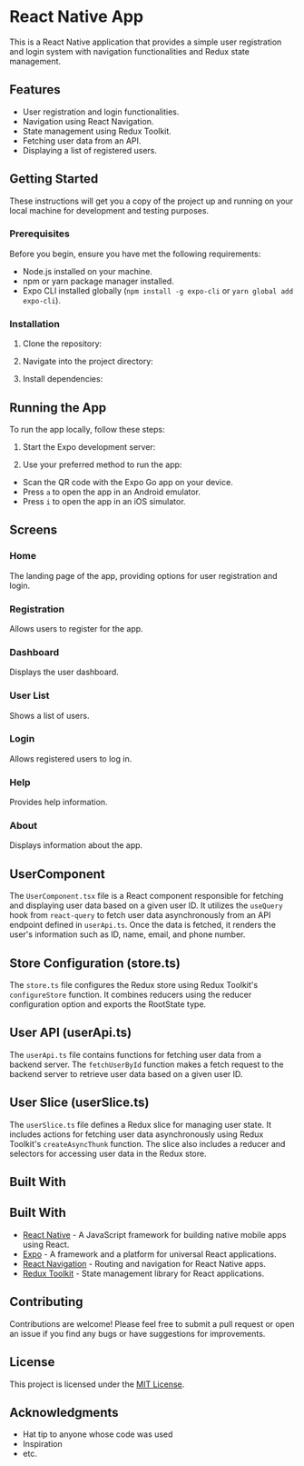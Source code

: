 # React Native App

This is a React Native application that provides a simple user registration and login system with navigation functionalities and Redux state management.

## Features

- User registration and login functionalities.
- Navigation using React Navigation.
- State management using Redux Toolkit.
- Fetching user data from an API.
- Displaying a list of registered users.
  
## Getting Started

These instructions will get you a copy of the project up and running on your local machine for development and testing purposes.

### Prerequisites

Before you begin, ensure you have met the following requirements:
- Node.js installed on your machine.
- npm or yarn package manager installed.
- Expo CLI installed globally (`npm install -g expo-cli` or `yarn global add expo-cli`).

### Installation

1. Clone the repository:
   
2. Navigate into the project directory:

3. Install dependencies:

## Running the App

To run the app locally, follow these steps:

1. Start the Expo development server:

2. Use your preferred method to run the app:
- Scan the QR code with the Expo Go app on your device.
- Press `a` to open the app in an Android emulator.
- Press `i` to open the app in an iOS simulator.

## Screens

### Home

The landing page of the app, providing options for user registration and login.

### Registration

Allows users to register for the app.

### Dashboard

Displays the user dashboard.

### User List

Shows a list of users.

### Login

Allows registered users to log in.

### Help

Provides help information.

### About

Displays information about the app.

## UserComponent

The `UserComponent.tsx` file is a React component responsible for fetching and displaying user data based on a given user ID. It utilizes the `useQuery` hook from `react-query` to fetch user data asynchronously from an API endpoint defined in `userApi.ts`. Once the data is fetched, it renders the user's information such as ID, name, email, and phone number.

## Store Configuration (store.ts)

The `store.ts` file configures the Redux store using Redux Toolkit's `configureStore` function. It combines reducers using the reducer configuration option and exports the RootState type.

## User API (userApi.ts)

The `userApi.ts` file contains functions for fetching user data from a backend server. The `fetchUserById` function makes a fetch request to the backend server to retrieve user data based on a given user ID.

## User Slice (userSlice.ts)

The `userSlice.ts` file defines a Redux slice for managing user state. It includes actions for fetching user data asynchronously using Redux Toolkit's `createAsyncThunk` function. The slice also includes a reducer and selectors for accessing user data in the Redux store.

## Built With

## Built With

- [React Native](https://reactnative.dev/) - A JavaScript framework for building native mobile apps using React.
- [Expo](https://expo.dev/) - A framework and a platform for universal React applications.
- [React Navigation](https://reactnavigation.org/) - Routing and navigation for React Native apps.
- [Redux Toolkit](https://redux-toolkit.js.org/) - State management library for React applications.

## Contributing

Contributions are welcome! Please feel free to submit a pull request or open an issue if you find any bugs or have suggestions for improvements.

## License

This project is licensed under the [MIT License](LICENSE).

## Acknowledgments

- Hat tip to anyone whose code was used
- Inspiration
- etc.

